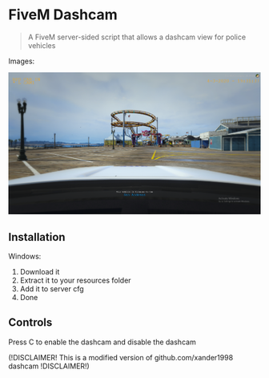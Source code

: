 # FiveM Dashcam
> A FiveM server-sided script that allows a dashcam view for police vehicles

Images:

![](dashcam.png)

## Installation

Windows:

1. Download it
2. Extract it to your resources folder
3. Add it to server cfg
4. Done

## Controls

Press C to enable the dashcam and disable the dashcam

(!DISCLAIMER! This is a modified version of github.com/xander1998 dashcam !DISCLAIMER!)
